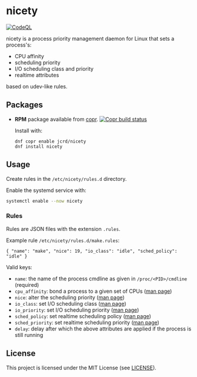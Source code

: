 # nicety

[![CodeQL][codeql-badge]][codeql]

[codeql-badge]: https://github.com/jcrd/nicety/actions/workflows/codeql-analysis.yml/badge.svg
[codeql]: https://github.com/jcrd/nicety/actions/workflows/codeql-analysis.yml

nicety is a process priority management daemon for Linux that sets a process's:
  - CPU affinity
  - scheduling priority
  - I/O scheduling class and priority
  - realtime attributes

based on udev-like rules.

## Packages

* **RPM** package available from [copr][1]. [![Copr build status](https://copr.fedorainfracloud.org/coprs/jcrd/nicety/package/nicety/status_image/last_build.png)](https://copr.fedorainfracloud.org/coprs/jcrd/nicety/package/nicety/)

  Install with:
  ```
  dnf copr enable jcrd/nicety
  dnf install nicety
  ```

[1]: https://copr.fedorainfracloud.org/coprs/jcrd/nicety/

## Usage

Create rules in the `/etc/nicety/rules.d` directory.

Enable the systemd service with:

```sh
systemctl enable --now nicety
```

### Rules

Rules are JSON files with the extension `.rules`.

Example rule `/etc/nicety/rules.d/make.rules`:
```
{ "name": "make", "nice": 19, "io_class": "idle", "sched_policy": "idle" }
```

Valid keys:
- `name`: the name of the process cmdline as given in `/proc/<PID>/cmdline`
  (required)
- `cpu_affinity`: bond a process to a given set of CPUs ([man page][taskset])
- `nice`: alter the scheduling priority ([man page][renice])
- `io_class`: set I/O scheduling class ([man page][ionice])
- `io_priority`: set I/O scheduling priority ([man page][ionice])
- `sched_policy`: set realtime scheduling policy ([man page][chrt])
- `sched_priority`: set realtime scheduling priority ([man page][chrt])
- `delay`: delay after which the above attributes are applied if the process
  is still running

[taskset]: https://www.commandlinux.com/man-page/man1/taskset.1.html
[renice]: https://www.commandlinux.com/man-page/man1/renice.1.html
[ionice]: https://www.commandlinux.com/man-page/man1/ionice.1.html
[chrt]: https://www.commandlinux.com/man-page/man1/chrt.1.html

## License

This project is licensed under the MIT License (see [LICENSE](LICENSE)).
